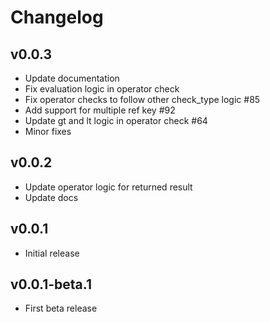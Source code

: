 # Changelog
## v0.0.3
- Update documentation
- Fix evaluation logic in operator check
- Fix operator checks to follow other check_type logic #85
- Add support for multiple ref key #92
- Update gt and lt logic in operator check #64
- Minor fixes

## v0.0.2
- Update operator logic for returned result
- Update docs 

## v0.0.1
- Initial release

## v0.0.1-beta.1
- First beta release
